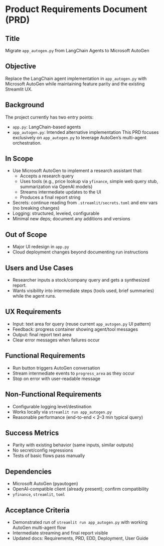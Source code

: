 # Product Requirements Document (PRD)

## Title
Migrate `app_autogen.py` from LangChain Agents to Microsoft AutoGen

## Objective
Replace the LangChain agent implementation in `app_autogen.py` with Microsoft AutoGen while maintaining feature parity and the existing Streamlit UX.

## Background
The project currently has two entry points:
- `app.py`: LangChain-based agents
- `app_autogen.py`: Intended alternative implementation
This PRD focuses exclusively on `app_autogen.py` to leverage AutoGen’s multi-agent orchestration.

## In Scope
- Use Microsoft AutoGen to implement a research assistant that:
  - Accepts a research query
  - Uses tools (e.g., price lookup via `yfinance`, simple web query stub, summarization via OpenAI models)
  - Streams intermediate updates to the UI
  - Produces a final report string
- Secrets: continue reading from `.streamlit/secrets.toml` and env vars (no breaking changes)
- Logging: structured, leveled, configurable
- Minimal new deps; document any additions and versions

## Out of Scope
- Major UI redesign in `app.py`
- Cloud deployment changes beyond documenting run instructions

## Users and Use Cases
- Researcher inputs a stock/company query and gets a synthesized report.
- Wants visibility into intermediate steps (tools used, brief summaries) while the agent runs.

## UX Requirements
- Input: text area for query (reuse current `app_autogen.py` UI pattern)
- Feedback: progress container showing agent/tool messages
- Output: final report text area
- Clear error messages when failures occur

## Functional Requirements
- Run button triggers AutoGen conversation
- Stream intermediate events to `progress_area` as they occur
- Stop on error with user-readable message

## Non-Functional Requirements
- Configurable logging level/destination
- Works locally via `streamlit run app_autogen.py`
- Reasonable performance (end-to-end < 2–3 min typical query)

## Success Metrics
- Parity with existing behavior (same inputs, similar outputs)
- No secret/config regressions
- Tests of basic flows pass manually

## Dependencies
- Microsoft AutoGen (pyautogen)
- OpenAI-compatible client (already present); confirm compatibility
- `yfinance`, `streamlit`, `toml`

## Acceptance Criteria
- Demonstrated run of `streamlit run app_autogen.py` with working AutoGen multi-agent flow
- Intermediate streaming and final report visible
- Updated docs: Requirements, PRD, EDD, Deployment, User Guide
